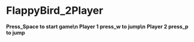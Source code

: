 # FlappyBird_2Player

**Press_Space to start game\n**
**Player 1 press_w to jump\n**
**Player 2 press_p to jump**

